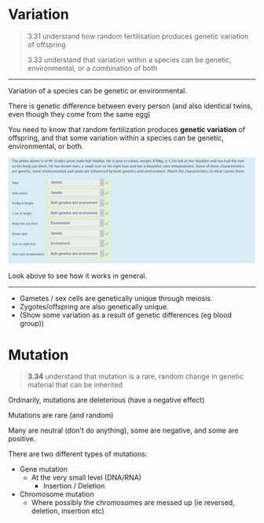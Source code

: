 # Variation

> 3.31   understand how random fertilisation produces genetic variation of offspring
>
> 3.33   understand that variation within a species can be genetic, environmental, or a combination of both

---

Variation of a species can be genetic or environmental.

There is genetic difference between every person (and also identical twins, even though they come from the same egg)

You need to know that random fertilization produces **genetic variation** of offspring, and that some variation within a species can be genetic, environmental, or both.

![](images/genetic.png)

Look above to see how it works in general.

---

- Gametes / sex cells are genetically unique through meiosis.
- Zygotes/offspring are also genetically unique.
- (Show some variation as a result of genetic differences (eg blood group))

# Mutation

> **3.34** understand that mutation is a rare, random change in genetic material that can be inherited

Ordinarily, mutations are deleterious (have a negative effect)

Mutations are rare (and random)

Many are neutral (don't do anything), some are negative, and some are positive.

There are two different types of mutations:

- Gene mutation
  - At the very small level (DNA/RNA)
    - Insertion / Deletion
- Chromosome mutation
  - Where possibly the chromosomes are messed up (ie reversed, deletion, insertion etc)
